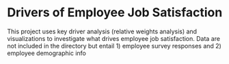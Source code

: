 # Drivers of Employee Job Satisfaction
This project uses key driver analysis (relative weights analysis) and visualizations to investigate what drives employee job satisfaction. Data are not included in the directory but entail 1) employee survey responses  and 2) employee demographic info
